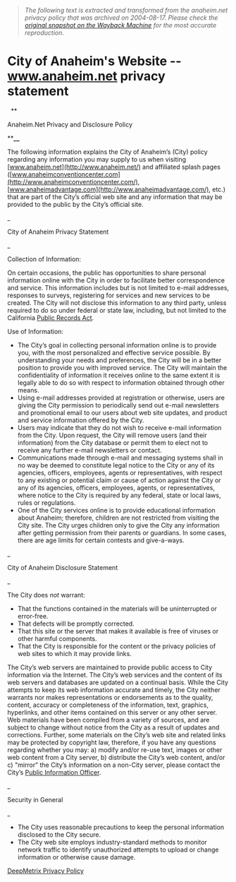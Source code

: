 > *The following text is extracted and transformed from the anaheim.net privacy policy that was archived on 2004-08-17. Please check the [original snapshot on the Wayback Machine](https://web.archive.org/web/20040817043537id_/http%3A//www.anaheim.net/privacy.html) for the most accurate reproduction.*

# City of Anaheim's Website -- www.anaheim.net privacy statement

  **

Anaheim.Net Privacy and Disclosure Policy

****__**

The following information explains the City of Anaheim’s (City) policy regarding any information you may supply to us when visiting [www.anaheim.net](http://www.anaheim.net/) and affiliated splash pages ([www.anaheimconventioncenter.com](http://www.anaheimconventioncenter.com/), [www.anaheimadvantage.com](http://www.anaheimadvantage.com/), etc.) that are part of the City’s official web site and any information that may be provided to the public by the City’s official site.

_

City of Anaheim Privacy Statement

_

Collection of Information: 

On certain occasions, the public has opportunities to share personal information online with the City in order to facilitate better correspondence and service. This information includes but is not limited to e-mail addresses, responses to surveys, registering for services and new services to be created. The City will not disclose this information to any third party, unless required to do so under federal or state law, including, but not limited to the California [Public Records Act](https://web.archive.org/061902pubrecact.htm?WAISdocID=5242159818%2B3%2B0&WAISaction=retrieve).

Use of Information:

  * The City’s goal in collecting personal information online is to provide you, with the most personalized and effective service possible. By understanding your needs and preferences, the City will be in a better position to provide you with improved service. The City will maintain the confidentiality of information it receives online to the same extent it is legally able to do so with respect to information obtained through other means.
  * Using e-mail addresses provided at registration or otherwise, users are giving the City permission to periodically send out e-mail newsletters and promotional email to our users about web site updates, and product and service information offered by the City.
  * Users may indicate that they do not wish to receive e-mail information from the City. Upon request, the City will remove users (and their information) from the City database or permit them to elect not to receive any further e-mail newsletters or contact. 
  * Communications made through e-mail and messaging systems shall in no way be deemed to constitute legal notice to the City or any of its agencies, officers, employees, agents or representatives, with respect to any existing or potential claim or cause of action against the City or any of its agencies, officers, employees, agents, or representatives, where notice to the City is required by any federal, state or local laws, rules or regulations.
  * One of the City services online is to provide educational information about Anaheim; therefore, children are not restricted from visiting the City site. The City urges children only to give the City any information after getting permission from their parents or guardians. In some cases, there are age limits for certain contests and give-a-ways. 

_

City of Anaheim Disclosure Statement

_

The City does _not_ warrant:

  * That the functions contained in the materials will be uninterrupted or error-free.
  * That defects will be promptly corrected.
  * That this site or the server that makes it available is free of viruses or other harmful components.
  * That the City is responsible for the content or the privacy policies of web sites to which it may provide links.



The City’s web servers are maintained to provide public access to City information via the Internet. The City’s web services and the content of its web servers and databases are updated on a continual basis. While the City attempts to keep its web information accurate and timely, the City neither warrants nor makes representations or endorsements as to the quality, content, accuracy or completeness of the information, text, graphics, hyperlinks, and other items contained on this server or any other server. Web materials have been compiled from a variety of sources, and are subject to change without notice from the City as a result of updates and corrections. Further, some materials on the City’s web site and related links may be protected by copyright law, therefore, if you have any questions regarding whether you may: a) modify and/or re-use text, images or other web content from a City server, b) distribute the City’s web content, and/or c) "mirror" the City’s information on a non-City server, please contact the City’s [Public Information Officer](mailto:jnicolet@anaheim.net).

_

Security in General

_

  * The City uses reasonable precautions to keep the personal information disclosed to the City secure.
  * The City web site employs industry-standard methods to monitor network traffic to identify unauthorized attempts to upload or change information or otherwise cause damage. 



[DeepMetrix Privacy Policy](http://www.deepmetrix.com/legal/privacy/products/)
